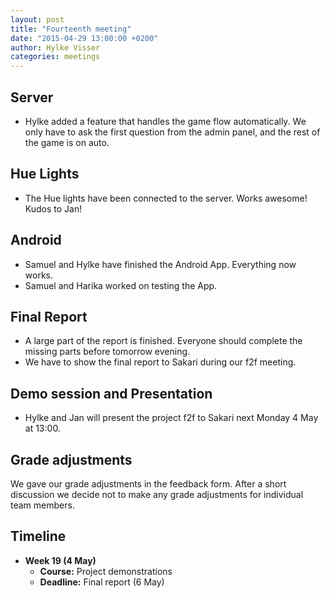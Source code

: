 ```yaml
---
layout: post
title: "Fourteenth meeting"
date: "2015-04-29 13:00:00 +0200"
author: Hylke Visser
categories: meetings
---
```


## Server

* Hylke added a feature that handles the game flow automatically. We only have to ask the first question from the admin panel, and the rest of the game is on auto.

## Hue Lights

* The Hue lights have been connected to the server. Works awesome! Kudos to Jan!

## Android

* Samuel and Hylke have finished the Android App. Everything now works.
* Samuel and Harika worked on testing the App.

## Final Report

* A large part of the report is finished. Everyone should complete the missing parts before tomorrow evening.
* We have to show the final report to Sakari during our f2f meeting.

## Demo session and Presentation

* Hylke and Jan will present the project f2f to Sakari next Monday 4 May at 13:00.

## Grade adjustments

We gave our grade adjustments in the feedback form. After a short discussion we decide not to make any grade adjustments for individual team members.

## Timeline

* **Week 19 (4 May)**
  * **Course:** Project demonstrations
  * **Deadline:** Final report (6 May)
